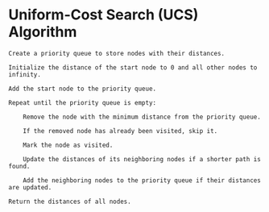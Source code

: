 # **Uniform-Cost Search (UCS) Algorithm**

    Create a priority queue to store nodes with their distances.
    
    Initialize the distance of the start node to 0 and all other nodes to infinity.
    
    Add the start node to the priority queue.
    
    Repeat until the priority queue is empty:
    
        Remove the node with the minimum distance from the priority queue.
        
        If the removed node has already been visited, skip it.
        
        Mark the node as visited.
        
        Update the distances of its neighboring nodes if a shorter path is found.
        
        Add the neighboring nodes to the priority queue if their distances are updated.
    
    Return the distances of all nodes.